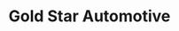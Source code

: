 ---
title: "Gold Star Automotive"
url: /lake-hopatcong/gold-star-automotive/
shop: Autowerkstatt
---